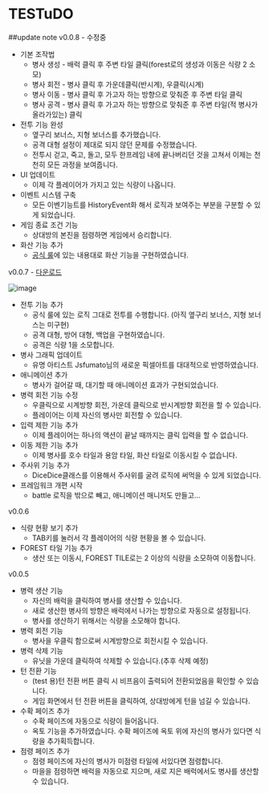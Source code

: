 # TESTuDO

##update note
v0.0.8 - 수정중

* 기본 조작법
    + 병사 생성 - 배럭 클릭 후 주변 타일 클릭(forest로의 생성과 이동은 식량 2 소모)
    + 병사 회전 - 병사 클릭 후 가운데클릭(반시계), 우클릭(시계)
    + 병사 이동 - 병사 클릭 후 가고자 하는 방향으로 맞춰준 후 주변 타일 클릭
    + 병사 공격 - 병사 클릭 후 가고자 하는 방향으로 맞춰준 후 주변 타일(적 병사가 올라가있는) 클릭
* 전투 기능 완성
    + 옆구리 보너스, 지형 보너스를 추가했습니다.
    + 공격 대형 설정이 제대로 되지 않던 문제를 수정했습니다.
    + 전투시 걷고, 죽고, 돌고, 모두 한프레임 내에 끝나버리던 것을 고쳐서 이제는 천천히 모든 과정을 보여줍니다.
* UI 업데이트
    + 이제 각 플레이어가 가지고 있는 식량이 나옵니다.
* 이벤트 시스템 구축
    + 모든 이벤기능트를 HistoryEvent화 해서 로직과 보여주는 부분을 구분할 수 있게 되었습니다.
* 게임 종료 조건 기능 
    + 상대방의 본진을 점령하면 게임에서 승리합니다.
* 화산 기능 추가
    + [공식 룰](https://github.com/atgchan/2015_GaeKyungPu/wiki/2015.10.21-2%EC%B0%A8-%EA%B0%9C%EC%A0%95-%EA%B3%B5%EC%8B%9D-%EA%B2%8C%EC%9E%84-%EB%A3%B0#%ED%99%94%EC%82%B0-%ED%8F%AD%EB%B0%9C "공식 룰")에 있는 내용대로 화산 기능을 구현하였습니다.


v0.0.7 - [다운로드](http://me2.do/G3b74uOs "다운로드")

![image](http://ref.comgal.info/data/cgref_4/1447699508/%EC%9D%B4%EB%AF%B8%EC%A7%80_1.png)

* 전투 기능 추가
    + 공식 룰에 있는 로직 그대로 전투를 수행합니다. (아직 옆구리 보너스, 지형 보너스는 미구현)
    + 공격 대형, 방어 대형, 백업을 구현하였습니다.
    + 공격은 식량 1을 소모합니다.
* 병사 그래픽 업데이트
    + 유명 아티스트 Jsfumato님의 새로운 픽셀아트를 대대적으로 반영하였습니다.
* 애니메이션 추가
    + 병사가 걸어갈 때, 대기할 때 애니메이션 효과가 구현되었습니다.
* 병력 회전 기능 수정
    + 우클릭으로 시계방향 회전, 가운데 클릭으로 반시계방향 회전을 할 수 있습니다.
    + 플레이어는 이제 자신의 병사만 회전할 수 있습니다.
* 입력 제한 기능 추가
    + 이제 플레이어는 하나의 액션이 끝날 때까지는 클릭 입력을 할 수 없습니다.
* 이동 제한 기능 추가
    + 이제 병사를 호수 타일과 용암 타일, 화산 타일로 이동시킬 수 없습니다.
* 주사위 기능 추가
   + DiceDice클래스를 이용해서 주사위를 굴려 로직에 써먹을 수 있게 되었습니다.
* 프레임워크 개편 시작
    + battle 로직을 밖으로 빼고, 애니메이션 매니저도 만들고...


v0.0.6

* 식량 현황 보기 추가
    + TAB키를 눌러서 각 플레이어의 식량 현황을 볼 수 있습니다.
* FOREST 타일 기능 추가
    + 생산 또는 이동시, FOREST TILE로는 2 이상의 식량을 소모하여 이동합니다.
    
v0.0.5

* 병력 생산 기능
    + 자신의 배럭을 클릭하여 병사를 생산할 수 있습니다.
    + 새로 생산한 병사의 방향은 배럭에서 나가는 방향으로 자동으로 설정됩니다.
    + 병사를 생산하기 위해서는 식량을 소모해야 합니다.
* 병력 회전 기능
    + 병사을 우클릭 함으로써 시계방향으로 회전시킬 수 있습니다.
* 병력 삭제 기능
    + 유닛을 가운데 클릭하여 삭제할 수 있습니다.(추후 삭제 예정)
* 턴 전환 기능
    + (test 용)턴 전환 버튼 클릭 시 비프음이 출력되어 전환되었음을 확인할 수 있습니다.
    + 게임 화면에서 턴 전환 버튼을 클릭하여, 상대방에게 턴을 넘길 수 있습니다.
* 수확 페이즈 추가
    + 수확 페이즈에 자동으로 식량이 들어옵니다.
    + 옥토 기능을 추가하였습니다. 수확 페이즈에 옥토 위에 자신의 병사가 있다면 식량을 추가획득합니다.
* 점령 페이즈 추가
    + 점령 페이즈에 자신의 병사가 미점령 타일에 서있다면 점령합니다.
    + 마을을 점령하면 배럭을 자동으로 지으며, 새로 지은 배럭에서도 병사를 생산할 수 있습니다.
